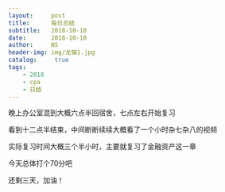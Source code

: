 ```yaml
---
layout:     post
title:      每日总结
subtitle:   2018-10-10
date:       2018-10-10
author:     NS
header-img: img/龙猫1.jpg
catalog: 	 true
tags:
    - 2018 
    - cpa
    - 日结
--- 
```

晚上办公室混到大概六点半回宿舍，七点左右开始复习

看到十二点半结束，中间断断续续大概看了一个小时杂七杂八的视频

实际复习时间大概三个半小时，主要就复习了金融资产这一章

今天总体打个70分吧

还剩三天，加油！
